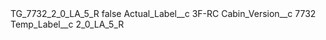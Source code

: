 <?xml version="1.0" encoding="UTF-8"?>
<CustomMetadata xmlns="http://soap.sforce.com/2006/04/metadata" xmlns:xsi="http://www.w3.org/2001/XMLSchema-instance" xmlns:xsd="http://www.w3.org/2001/XMLSchema">
    <label>TG_7732_2_0_LA_5_R</label>
    <protected>false</protected>
    <values>
        <field>Actual_Label__c</field>
        <value xsi:type="xsd:string">3F-RC</value>
    </values>
    <values>
        <field>Cabin_Version__c</field>
        <value xsi:type="xsd:string">7732</value>
    </values>
    <values>
        <field>Temp_Label__c</field>
        <value xsi:type="xsd:string">2_0_LA_5_R</value>
    </values>
</CustomMetadata>
